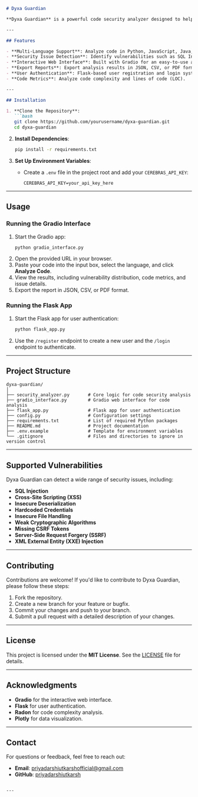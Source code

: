 ```markdown
# Dyxa Guardian

**Dyxa Guardian** is a powerful code security analyzer designed to help developers identify vulnerabilities in their code. It supports multiple programming languages and provides detailed reports on security issues, making it an essential tool for secure software development.

---

## Features

- **Multi-Language Support**: Analyze code in Python, JavaScript, Java, and C++.
- **Security Issue Detection**: Identify vulnerabilities such as SQL Injection, XSS, insecure deserialization, and more.
- **Interactive Web Interface**: Built with Gradio for an easy-to-use and intuitive experience.
- **Export Reports**: Export analysis results in JSON, CSV, or PDF formats.
- **User Authentication**: Flask-based user registration and login system.
- **Code Metrics**: Analyze code complexity and lines of code (LOC).

---

## Installation

1. **Clone the Repository**:
   ```bash
   git clone https://github.com/yourusername/dyxa-guardian.git
   cd dyxa-guardian
   ```

2. **Install Dependencies**:
   ```bash
   pip install -r requirements.txt
   ```

3. **Set Up Environment Variables**:
   - Create a `.env` file in the project root and add your `CEREBRAS_API_KEY`:
     ```
     CEREBRAS_API_KEY=your_api_key_here
     ```

---

## Usage

### Running the Gradio Interface
1. Start the Gradio app:
   ```bash
   python gradio_interface.py
   ```
2. Open the provided URL in your browser.
3. Paste your code into the input box, select the language, and click **Analyze Code**.
4. View the results, including vulnerability distribution, code metrics, and issue details.
5. Export the report in JSON, CSV, or PDF format.

### Running the Flask App
1. Start the Flask app for user authentication:
   ```bash
   python flask_app.py
   ```
2. Use the `/register` endpoint to create a new user and the `/login` endpoint to authenticate.

---

## Project Structure

```
dyxa-guardian/
│
├── security_analyzer.py       # Core logic for code security analysis
├── gradio_interface.py        # Gradio web interface for code analysis
├── flask_app.py               # Flask app for user authentication
├── config.py                  # Configuration settings
├── requirements.txt           # List of required Python packages
├── README.md                  # Project documentation
├── .env.example               # Template for environment variables
└── .gitignore                 # Files and directories to ignore in version control
```

---

## Supported Vulnerabilities

Dyxa Guardian can detect a wide range of security issues, including:

- **SQL Injection**
- **Cross-Site Scripting (XSS)**
- **Insecure Deserialization**
- **Hardcoded Credentials**
- **Insecure File Handling**
- **Weak Cryptographic Algorithms**
- **Missing CSRF Tokens**
- **Server-Side Request Forgery (SSRF)**
- **XML External Entity (XXE) Injection**

---

## Contributing

Contributions are welcome! If you'd like to contribute to Dyxa Guardian, please follow these steps:

1. Fork the repository.
2. Create a new branch for your feature or bugfix.
3. Commit your changes and push to your branch.
4. Submit a pull request with a detailed description of your changes.

---

## License

This project is licensed under the **MIT License**. See the [LICENSE](LICENSE) file for details.

---

## Acknowledgments

- **Gradio** for the interactive web interface.
- **Flask** for user authentication.
- **Radon** for code complexity analysis.
- **Plotly** for data visualization.

---

## Contact

For questions or feedback, feel free to reach out:

- **Email**: priyadarshiutkarshofficial@gmail.com
- **GitHub**: [priyadarshiutkarsh](https://github.com/priyadarshiutkarsh)
```

---
